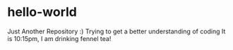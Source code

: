 # hello-world
Just Another Repository :)
Trying to get a better understanding of coding
It is 10:15pm, I am drinking fennel tea!
